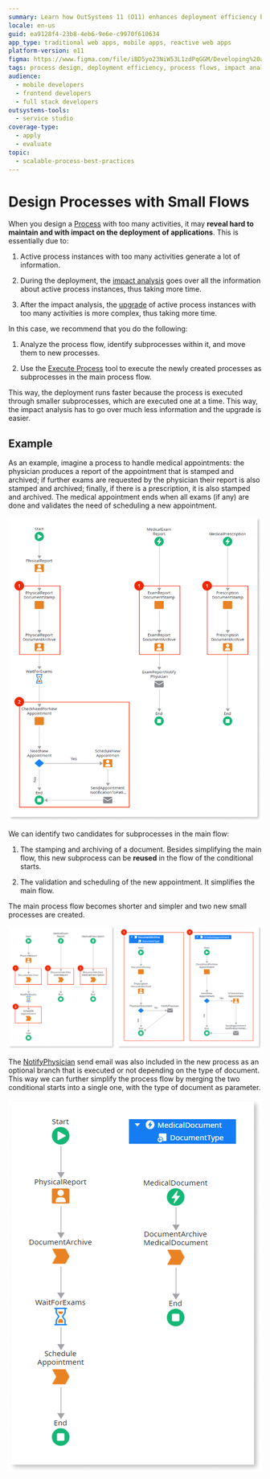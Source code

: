 ```yaml
---
summary: Learn how OutSystems 11 (O11) enhances deployment efficiency by designing processes with smaller, manageable subprocesses.
locale: en-us
guid: ea9128f4-23b8-4eb6-9e6e-c9970f610634
app_type: traditional web apps, mobile apps, reactive web apps
platform-version: o11
figma: https://www.figma.com/file/iBD5yo23NiW53L1zdPqGGM/Developing%20an%20Application?node-id=273:24
tags: process design, deployment efficiency, process flows, impact analysis, process upgrades
audience:
  - mobile developers
  - frontend developers
  - full stack developers
outsystems-tools:
  - service studio
coverage-type:
  - apply
  - evaluate
topic:
  - scalable-process-best-practices
---
```


# Design Processes with Small Flows

When you design a [Process](../intro.md) with too many activities, it may **reveal hard to maintain and with impact on the deployment of applications**. This is essentially due to:

1. Active process instances with too many activities generate a lot of information.

2. During the deployment, the [impact analysis](../process-upgrade/intro.md) goes over all the information about active process instances, thus taking more time.

3. After the impact analysis, the [upgrade](../process-upgrade/intro.md) of active process instances with too many activities is more complex, thus taking more time.

In this case, we recommend that you do the following:

1. Analyze the process flow, identify subprocesses within it, and move them to new processes.

2. Use the [Execute Process](<../../../ref/lang/auto/class-execute-process.md>) tool to execute the newly created processes as subprocesses in the main process flow.

This way, the deployment runs faster because the process is executed through smaller subprocesses, which are executed one at a time. This way, the impact analysis has to go over much less information and the upgrade is easier.


## Example

As an example, imagine a process to handle medical appointments: the physician produces a report of the appointment that is stamped and archived; if further exams are requested by the physician their report is also stamped and archived; finally, if there is a prescription, it is also stamped and archived. The medical appointment ends when all exams (if any) are done and validates the need of scheduling a new appointment.

![Diagram of a complex medical appointment process flow with multiple activities including report production, stamping, archiving, and handling prescriptions.](images/small-flows-1.png "Complex Medical Appointment Process Flow")

We can identify two candidates for subprocesses in the main flow:

1. The stamping and archiving of a document. Besides simplifying the main flow, this new subprocess can be **reused** in the flow of the conditional starts.

2. The validation and scheduling of the new appointment. It simplifies the main flow.

The main process flow becomes shorter and simpler and two new small processes are created.

![Simplified diagram of a medical appointment process flow after breaking down into subprocesses for stamping, archiving, and appointment scheduling.](images/small-flows-2.png "Simplified Medical Appointment Process Flow")

The [NotifyPhysician](<../../../ref/lang/auto/class-send-email.md>) send email was also included in the new process as an optional branch that is executed or not depending on the type of document. This way we can further simplify the process flow by merging the two conditional starts into a single one, with the type of document as parameter.

![Optimized medical appointment process flow diagram featuring subprocesses and an optional email notification branch.](images/small-flows-3.png "Optimized Medical Appointment Process Flow with Email Notification")
